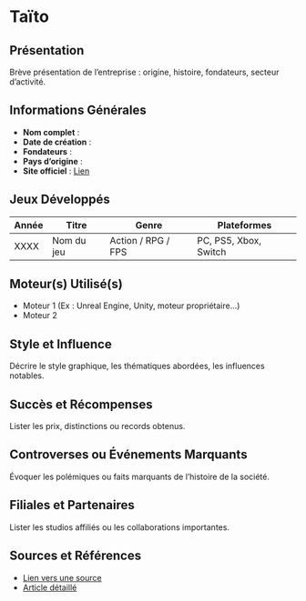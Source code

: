# Taïto

## Présentation
Brève présentation de l’entreprise : origine, histoire, fondateurs, secteur d’activité.

## Informations Générales
- **Nom complet** :  
- **Date de création** :  
- **Fondateurs** :  
- **Pays d’origine** :  
- **Site officiel** : [Lien](#)  

## Jeux Développés
| Année | Titre      | Genre              | Plateformes           |
| ----- | ---------- | ------------------ | --------------------- |
| XXXX  | Nom du jeu | Action / RPG / FPS | PC, PS5, Xbox, Switch |

## Moteur(s) Utilisé(s)
- Moteur 1 (Ex : Unreal Engine, Unity, moteur propriétaire...)
- Moteur 2

## Style et Influence
Décrire le style graphique, les thématiques abordées, les influences notables.

## Succès et Récompenses
Lister les prix, distinctions ou records obtenus.

## Controverses ou Événements Marquants
Évoquer les polémiques ou faits marquants de l’histoire de la société.

## Filiales et Partenaires
Lister les studios affiliés ou les collaborations importantes.

## Sources et Références
- [Lien vers une source](#)
- [Article détaillé](#)
